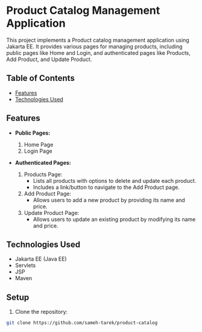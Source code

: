  
# Product Catalog Management Application

This project implements a Product catalog management application using Jakarta EE. It provides various pages for managing products, including public pages like Home and Login, and authenticated pages like Products, Add Product, and Update Product.

## Table of Contents

- [Features](#features)
- [Technologies Used](#technologies-used)


## Features

- **Public Pages:**
    1. Home Page
    2. Login Page

- **Authenticated Pages:**
    1. Products Page:
        - Lists all products with options to delete and update each product.
        - Includes a link/button to navigate to the Add Product page.
    2. Add Product Page:
        - Allows users to add a new product by providing its name and price.
    3. Update Product Page:
        - Allows users to update an existing product by modifying its name and price.

## Technologies Used

- Jakarta EE (Java EE)
- Servlets
- JSP
- Maven

## Setup

1. Clone the repository:

```bash
git clone https://github.com/sameh-tarek/product-catalog
